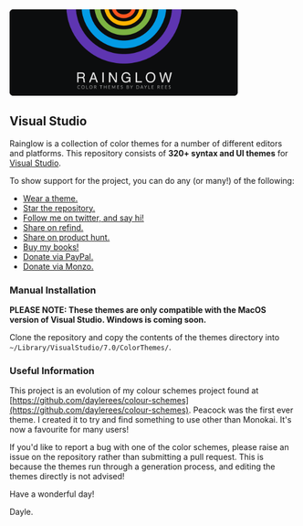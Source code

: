 <img alt="Rainglow" src="https://raw.githubusercontent.com/rainglow/examples/master/artwork/header.png" width="400" />

## Visual Studio

Rainglow is a collection of color themes for a number of different editors and platforms. This repository consists of **320+ syntax and UI themes** for [Visual Studio](https://www.visualstudio.com).

To show support for the project, you can do any (or many!) of the following:

- [Wear a theme.](https://teespring.com/stores/rainglow)
- [Star the repository.](https://github.com/rainglow/vs/stargazers)
- [Follow me on twitter, and say hi!](https://twitter.com/daylerees)
- [Share on refind.](https://refind.com/daylerees?invite=9125a6f6a7)
- [Share on product hunt.](https://www.producthunt.com/)
- [Buy my books!](https://daylerees.com/books/)
- [Donate via PayPal.](https://paypal.me/daylerees)
- [Donate via Monzo.](https://monzo.me/daylerees)



### Manual Installation

**PLEASE NOTE: These themes are only compatible with the MacOS version of Visual Studio. Windows is coming soon.**

Clone the repository and copy the contents of the themes directory into `~/Library/VisualStudio/7.0/ColorThemes/`.

### Useful Information

This project is an evolution of my colour schemes project found at [https://github.com/daylerees/colour-schemes](https://github.com/daylerees/colour-schemes). Peacock was the first ever theme. I created it to try and find something to use other than Monokai. It's now a favourite for many users!

If you'd like to report a bug with one of the color schemes, please raise an issue on the repository rather than submitting a pull request. This is because the themes run through a generation process, and editing the themes directly is not advised!

Have a wonderful day!

Dayle.